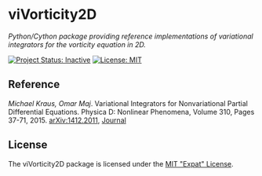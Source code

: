 
# viVorticity2D

*Python/Cython package providing reference implementations of variational integrators for the vorticity equation in 2D.*

[![Project Status: Inactive](http://www.repostatus.org/badges/latest/inactive.svg)](http://www.repostatus.org/#inactive)
[![License: MIT](https://img.shields.io/badge/license-MIT%20License-blue.svg)](LICENSE.md)



## Reference

_Michael Kraus, Omar Maj_. Variational Integrators for Nonvariational Partial Differential Equations. Physica D: Nonlinear Phenomena, Volume 310, Pages 37-71, 2015.
[arXiv:1412.2011](https://arxiv.org/abs/1412.2011),
[Journal](https://dx.doi.org/10.1016/j.physd.2015.08.002)


## License

The viVorticity2D package is licensed under the [MIT "Expat" License](LICENSE.md).
